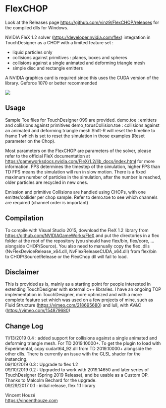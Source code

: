 # FlexCHOP

Look at the Releases page https://github.com/vinz9/FlexCHOP/releases for the compiled dlls for Windows.

NVIDIA FleX 1.2 solver (https://developer.nvidia.com/flex) integration in TouchDesigner as a CHOP with a limited feature set :
* liquid particles only
* collisions against primitives : planes, boxes and spheres
* collisions against a single animated and deforming triangle mesh
* simple disc and rectangle emitters

A NVIDIA graphics card is required since this uses the CUDA version of the library. Geforce 1070 or better recommended

<img src="https://github.com/vinz9/FlexCHOP/blob/master/flexChop.png">

## Usage

Sample Toe files for TouchDesigner 099 are provided.
demo.toe : emitters and collisions against primitives
demo_torusCollision.toe : collisions against an animated and deforming triangle mesh 
Shift-R will reset the timeline to frame 1 which is set to reset the simulation in those examples (Reset parameter on the Chop).

Most parameters on the FlexCHOP are parameters of the solver, please refer to the official FleX documentation at https://gameworksdocs.nvidia.com/FleX/1.2/lib_docs/index.html for more information.
FPS determines the timestep of the simulation, higher FPS than TD FPS means the simulation will run in slow motion.
There is a fixed maximum number of particles in the simulation, after the number is reached, older particles are recycled in new ones.

Emission and primitive Collisions are handled using CHOPs, with one emitter/collider per chop sample.
Refer to demo.toe to see which channels are required (channel order is important)

## Compilation
To compile with Visual Studio 2015, download the FleX 1.2 library from https://github.com/NVIDIAGameWorks/FleX and put the directories in a flex folder at the root of the repository (you should have flex/bin, flex/core, ... alongside CHOP/Source).
You also need to manually copy the flex .dlls (NvFlexDeviceRelease_x64.dll, NvFlexReleaseCUDA_x64.dll) from flex\bin to CHOP\Source\Release or the FlexChop dll will fail to load.


## Disclaimer
This is provided as is, mainly as a starting point for people interested in extending TouchDesigner with external c++ libraries.
I have an ongoing TOP implementation in TouchDesigner, more optimized and with a more complete feature set which was used on a few projects of mine, such as Fluid Structure (https://vimeo.com/218695680) and lull, with AV&C (https://vimeo.com/154879680)

## Change Log

11/13/2019 0.4 : added support for collisions against a single animated and deforming triangle mesh. For TD 2019.10000+. To get the plugin to load with Experimental, copy cudart64_92.dll from TD 2019.10000+ alongside the other dlls. There is currently an issue with the GLSL shader for the instancing.  
09/10/2019 0.3 : Upgrade to flex 1.2  
09/10/2019 0.2 : Upgraded to work with 2019.14650 and later series of TouchDesigner (Spring 2019 Release), and be usable as a Custom OP. Thanks to Malcolm Bechard for the upgrade.  
09/29/2017 0.1 : initial release, flex 1.1 library

Vincent Houzé  
https://vincenthouze.com